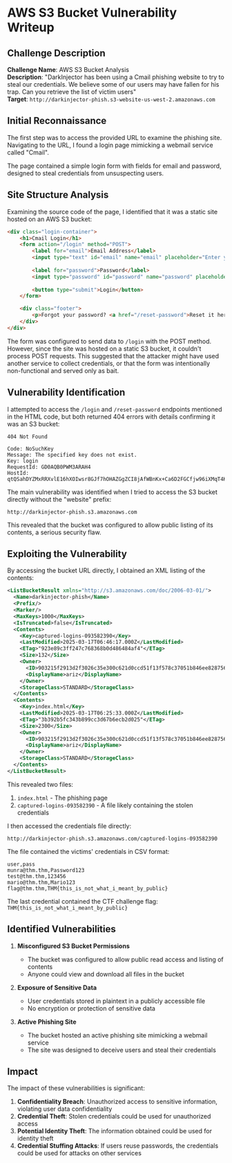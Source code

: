 # AWS S3 Bucket Vulnerability Writeup

## Challenge Description

**Challenge Name**: AWS S3 Bucket Analysis  
**Description**: "DarkInjector has been using a Cmail phishing website to try to steal our credentials. We believe some of our users may have fallen for his trap. Can you retrieve the list of victim users"  
**Target**: `http://darkinjector-phish.s3-website-us-west-2.amazonaws.com`

## Initial Reconnaissance

The first step was to access the provided URL to examine the phishing site. Navigating to the URL, I found a login page mimicking a webmail service called "Cmail".

The page contained a simple login form with fields for email and password, designed to steal credentials from unsuspecting users.

## Site Structure Analysis

Examining the source code of the page, I identified that it was a static site hosted on an AWS S3 bucket:

```html
<div class="login-container">
    <h1>Cmail Login</h1>
    <form action="/login" method="POST">
        <label for="email">Email Address</label>
        <input type="text" id="email" name="email" placeholder="Enter your email" required>
        
        <label for="password">Password</label>
        <input type="password" id="password" name="password" placeholder="Enter your password" required>
        
        <button type="submit">Login</button>
    </form>

    <div class="footer">
        <p>Forgot your password? <a href="/reset-password">Reset it here</a></p>
    </div>
</div>
```

The form was configured to send data to `/login` with the POST method. However, since the site was hosted on a static S3 bucket, it couldn't process POST requests. This suggested that the attacker might have used another service to collect credentials, or that the form was intentionally non-functional and served only as bait.

## Vulnerability Identification

I attempted to access the `/login` and `/reset-password` endpoints mentioned in the HTML code, but both returned 404 errors with details confirming it was an S3 bucket:

```
404 Not Found

Code: NoSuchKey
Message: The specified key does not exist.
Key: login
RequestId: GD0AQB0PWM3ARAH4
HostId: qtQSahDYZMxRRXvlE16hXOIwsr8GJf7hOHAZGgZCI8jAfWBnKx+Ca6D2FGCfjw96iXMqT4Kiguk=
```

The main vulnerability was identified when I tried to access the S3 bucket directly without the "website" prefix:

```
http://darkinjector-phish.s3.amazonaws.com
```

This revealed that the bucket was configured to allow public listing of its contents, a serious security flaw.

## Exploiting the Vulnerability

By accessing the bucket URL directly, I obtained an XML listing of the contents:

```xml
<ListBucketResult xmlns="http://s3.amazonaws.com/doc/2006-03-01/">
  <Name>darkinjector-phish</Name>
  <Prefix/>
  <Marker/>
  <MaxKeys>1000</MaxKeys>
  <IsTruncated>false</IsTruncated>
  <Contents>
    <Key>captured-logins-093582390</Key>
    <LastModified>2025-03-17T06:46:17.000Z</LastModified>
    <ETag>"923e89c3ff247c768368b0d486484af4"</ETag>
    <Size>132</Size>
    <Owner>
      <ID>903215f2913d2f3026c35e300c621d0ccd51f13f578c37051b846ee8287567de</ID>
      <DisplayName>ariz</DisplayName>
    </Owner>
    <StorageClass>STANDARD</StorageClass>
  </Contents>
  <Contents>
    <Key>index.html</Key>
    <LastModified>2025-03-17T06:25:33.000Z</LastModified>
    <ETag>"3b392b5fc343b899cc3d67b6ecb2d025"</ETag>
    <Size>2300</Size>
    <Owner>
      <ID>903215f2913d2f3026c35e300c621d0ccd51f13f578c37051b846ee8287567de</ID>
      <DisplayName>ariz</DisplayName>
    </Owner>
    <StorageClass>STANDARD</StorageClass>
  </Contents>
</ListBucketResult>
```

This revealed two files:
1. `index.html` - The phishing page
2. `captured-logins-093582390` - A file likely containing the stolen credentials

I then accessed the credentials file directly:

```
http://darkinjector-phish.s3.amazonaws.com/captured-logins-093582390
```

The file contained the victims' credentials in CSV format:

```
user,pass
munra@thm.thm,Password123
test@thm.thm,123456
mario@thm.thm,Mario123
flag@thm.thm,THM{this_is_not_what_i_meant_by_public}
```

The last credential contained the CTF challenge flag: `THM{this_is_not_what_i_meant_by_public}`

## Identified Vulnerabilities

1. **Misconfigured S3 Bucket Permissions**
   - The bucket was configured to allow public read access and listing of contents
   - Anyone could view and download all files in the bucket

2. **Exposure of Sensitive Data**
   - User credentials stored in plaintext in a publicly accessible file
   - No encryption or protection of sensitive data

3. **Active Phishing Site**
   - The bucket hosted an active phishing site mimicking a webmail service
   - The site was designed to deceive users and steal their credentials

## Impact

The impact of these vulnerabilities is significant:

1. **Confidentiality Breach**: Unauthorized access to sensitive information, violating user data confidentiality
2. **Credential Theft**: Stolen credentials could be used for unauthorized access
3. **Potential Identity Theft**: The information obtained could be used for identity theft
4. **Credential Stuffing Attacks**: If users reuse passwords, the credentials could be used for attacks on other services



